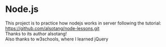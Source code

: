 # Node.js

This project is to practice how nodejs works in server
following the tutorial: <br />
https://github.com/alsotang/node-lessons.git <br />
Thanks to its author alsotang!<br />
Also thanks to w3schools, where I learned jQuery <br />
